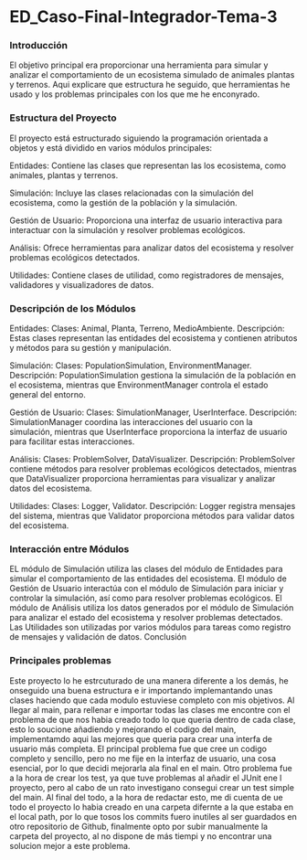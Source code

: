 # ED_Caso-Final-Integrador-Tema-3

### Introducción

El objetivo principal era proporcionar una herramienta para simular y analizar el comportamiento de un ecosistema simulado de animales plantas y terrenos. Aqui explicare que estructura he seguido, que herramientas he usado y los problemas principales con los que me he enconyrado.

### Estructura del Proyecto

El proyecto está estructurado siguiendo la programación orientada a objetos y está dividido en varios módulos principales:

Entidades: Contiene las clases que representan las los ecosistema, como animales, plantas y terrenos.

Simulación: Incluye las clases relacionadas con la simulación del ecosistema, como la gestión de la población y la simulación.

Gestión de Usuario: Proporciona una interfaz de usuario interactiva para interactuar con la simulación y resolver problemas ecológicos.

Análisis: Ofrece herramientas para analizar datos del ecosistema y resolver problemas ecológicos detectados.

Utilidades: Contiene clases de utilidad, como registradores de mensajes, validadores y visualizadores de datos.

### Descripción de los Módulos

Entidades:
Clases: Animal, Planta, Terreno, MedioAmbiente.
Descripción: Estas clases representan las entidades del ecosistema y contienen atributos y métodos para su gestión y manipulación.

Simulación:
Clases: PopulationSimulation, EnvironmentManager.
Descripción: PopulationSimulation gestiona la simulación de la población en el ecosistema, mientras que EnvironmentManager controla el estado general del entorno.

Gestión de Usuario:
Clases: SimulationManager, UserInterface.
Descripción: SimulationManager coordina las interacciones del usuario con la simulación, mientras que UserInterface proporciona la interfaz de usuario para facilitar estas interacciones.

Análisis:
Clases: ProblemSolver, DataVisualizer.
Descripción: ProblemSolver contiene métodos para resolver problemas ecológicos detectados, mientras que DataVisualizer proporciona herramientas para visualizar y analizar datos del ecosistema.

Utilidades:
Clases: Logger, Validator.
Descripción: Logger registra mensajes del sistema, mientras que Validator proporciona métodos para validar datos del ecosistema.

### Interacción entre Módulos

EL módulo de Simulación utiliza las clases del módulo de Entidades para simular el comportamiento de las entidades del ecosistema.
El módulo de Gestión de Usuario interactúa con el módulo de Simulación para iniciar y controlar la simulación, así como para resolver problemas ecológicos.
El módulo de Análisis utiliza los datos generados por el módulo de Simulación para analizar el estado del ecosistema y resolver problemas detectados.
Las Utilidades son utilizadas por varios módulos para tareas como registro de mensajes y validación de datos.
Conclusión

### Principales problemas
Este proyecto lo he estrcuturado de una manera diferente a los demás, he onseguido una buena estructura e ir importando implemantando unas clases haciendo que cada modulo estuviese completo con mis objetivos. Al llegar al main, para rellenar e importar todas las clases me encontre con el problema de que nos habia creado todo lo que queria dentro de cada clase, esto lo soucione añadiendo y mejorando el codigo del main, implementamdo aqui las mejores que queria para crear una interfa de usuario más completa. El principal problema fue que cree un codigo completo y sencillo, pero no me fije en la interfaz de usuario, una cosa esencial, por lo que decidi mejorarla ala final en el main. Otro problema fue a la hora de crear los test, ya que tuve problemas al añadir el JUnit ene l proyecto, pero al cabo de un rato investigano consegui crear un test simple del main. Al final del todo, a la hora de redactar esto, me di cuenta de ue todo el proyecto lo habia creado en una carpeta difernte a la que estaba en el local path, por lo que tosos los commits fuero inutiles al ser guardados en otro repositorio de Github, finalmente opto por subir manualmente la carpeta del proyecto, al no dispone de más tiempi y no encontrar una solucion mejor a este problema.
